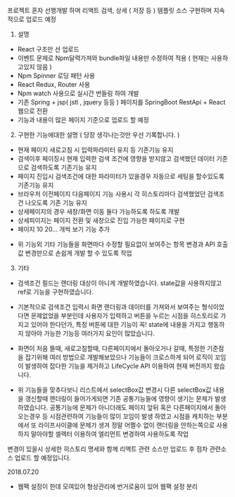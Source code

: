 프로젝트 혼자 선행개발 하며 리액트 검색, 상세 ( 저장 등 ) 템플릿 소스 구현하며 지속적으로 업로드 예정

1. 설명

- React 구조만 선 업로드
- 이벤트 문제로 Npm달력가져와 bundle파일 내용만 수정하여 적용 ( 현재는 사용하고있지 않음 )
- Npm Spinner 로딩 패턴 사용
- React Redux, Router 사용
- Npm watch 사용으로 실시간 번들링 하여 개발
- 기존 Spring + jsp( jstl , jquery 등등 ) 페이지를 SpringBoot RestApi + React웹으로 전환
- 기능과 내용이 많은 페이지 기준으로 업로드 할 예정


2. 구현한 기능에대한 설명 ( 당장 생각나는것만 우선 기록합니다. )

- 현재 페이지 새로고침 시 입력파라미터 유지 등 기존기능 유지
- 검색이후 페이징시 현재 입력한 검색 조건에 영향을 받지않고 검색했던 데이터 기준으로 검색하도록 기존기능 유지
- 페이지 진입시 검색조건에 대한 파라미터가 있을경우 자동으로 세팅을 할수있도록 기존기능 유지
- 브라우저 이전페이지 다음페이지 기능 사용시 각 히스토리마다 검색했었던 검색조건 나오도록 기존 기능 유지
- 상세페이지의 경우 새창/화면 이동 둘다 가능하도록 하도록 개발
- 상세피이지는 페이지 전환 및 새창으로 진입 가능한 페이지로 구현
- 페이지 10 20... 개씩 보기 기능 추가

* 위 기능외 기타 기능들을 화면마다 수정할 필요없이 보여주는 항목 변경과 API 호출값 변경만으로 손쉽게 개발 할 수 있도록 작업

3. 기타
- 검색조건 필드는 랜더링 대상이 아니게 개발하였습니다. state값을 사용하지않고 ref로 기능을 구현하였습니다.

- 기본적으로 검색조건 입력시 화면 랜더링과 데이터를 가져와서 보여주는 형식이었다면 문제없었을 부분인데 사용자가 입력하고 버튼을 누르는 시점을 히스토리로 가지고 있어야 한다던가, 특정 버튼에 대한 기능이 꼭! state에 내용을 가지고 행동하지 않아야 가능한 기능등 여러가지 요인이 많았습니다.

- 화면이 처음 뜰때, 새로고침할때, 다른페이지에서 돌아오거나 갈때, 특정한 기준점을 잡기위해 여러 방법으로 개발해보았으나 기능들이 크로스하게 되어 로직이 꼬임이 발생하여 잡다한 기능을 제거하고 LifeCycle API 이용하여 현재 버전까지 왔습니다.

- 위 기능들을 맞추다보니 리스트에서 selectBox값 변경시 다른 selectBox값 내용을 갱신할때 랜더링이 들어가게되면 기존 공통기능들에 영향이 생기는 문제가 발생 하였습니다. 공통기능에 문제가 아니더래도 페이지 앞뒤 혹은 다른페이지에서 돌아오는경우 등 시점관련하여 기능들이 많이 꼬임이 발생 하였고 시점을 캐치하는 부분에서 또 라이프사이클에 문제가 생겨 정말 어쩔수 없이 랜더링을 안하는쪽으로 사용하지 말아야할 셀렉터 이용하여 엘리먼트 변경하여 사용하도록 작업

변경이 있을시 상세한 히스토리 명세와 함께 리액트 관련 소스만 업로드 후 점차 관련소스 업로드 할 예정입니다.

2018.07.20
- 웹팩 설정이 한데 모여있어 형상관리에 번거로움이 있어 웹팩 설정 분리
